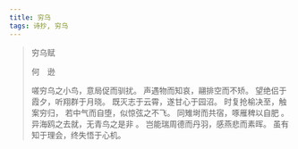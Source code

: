 ```yaml
---
title: 穷乌
tags: 诗抄, 穷乌
---
```


> 穷乌赋
> 
> 何　逊
> 
> 嗟穷乌之小鸟，意局促而驯扰。
> 声遇物而知哀，翮排空而不矫。
> 望绝侣于霞夕，听翔群于月晓。
> 既灭志于云霄，遂甘心于园沼。
> 时复抢榆决至，触案穷归，
> 若中气而自堕，似惊弦之不飞。
> 同雉埘而共宿，啄雁稗以自肥 。
> 异海鸥之去就，无青鸟之是非 。
> 岂能瑞周德而丹羽，感燕悲而素晖。
> 虽有知于理会，终失悟于心机。